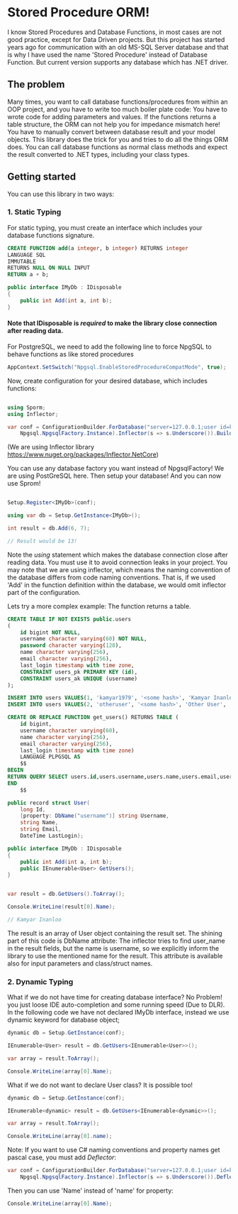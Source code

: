 # Stored Procedure ORM!

I know Stored Procedures and Database Functions, in most cases are not good practice, except for Data Driven projects. 
But this project has started years ago for communication with an old MS-SQL Server database and that is why I have used
the name 'Stored Procedure' instead of Database Function. But current version supports any database which has 
.NET driver.

## The problem
Many times, you want to call database functions/procedures from within an OOP project, and you have to write too much 
boiler plate code: You have to wrote code for adding parameters and values. If the functions returns a table structure, 
the ORM can not help you for impedance mismatch here! You have to manually convert between database result and your 
model objects. This library does the trick for you and tries to do all the things ORM does. You can call database 
functions as normal class methods and expect the result converted to .NET types, including your class types.

## Getting started

You can use this library in two ways: 

### 1. Static Typing

For static typing, you must create an interface which includes your database functions signature.

```sql
CREATE FUNCTION add(a integer, b integer) RETURNS integer
LANGUAGE SQL
IMMUTABLE
RETURNS NULL ON NULL INPUT
RETURN a + b;
```

```csharp
public interface IMyDb : IDisposable
{
    public int Add(int a, int b);
}
```

#### Note that IDisposable is _required_ to make the library close connection after reading data.

For PostgreSQL, we need to add the following line to force NpgSQL to behave functions as like stored procedures

```csharp
AppContext.SetSwitch("Npgsql.EnableStoredProcedureCompatMode", true);
```

Now, create configuration for your desired database, which includes functions:

```csharp

using Sporm;
using Inflector;

var conf = ConfigurationBuilder.ForDatabase("server=127.0.0.1;user id=kamyar;password=MySecretPassword;database=example",
    Npgsql.NpgsqlFactory.Instance).Inflector(s => s.Underscore()).Build();
```
(We are using Inflector library https://www.nuget.org/packages/Inflector.NetCore)

You can use any database factory you want instead of NpgsqlFactory! We are using PostGreSQL here. Then setup
your database! And you can now use Sprom!

```csharp

Setup.Register<IMyDb>(conf);

using var db = Setup.GetInstance<IMyDb>();

int result = db.Add(6, 7);

// Result would be 13!
```
Note the _using_ statement which makes the database connection close after reading data. You must use it to avoid connection
leaks in your project. You may note that we are using inflector, which means the naming convention of the database 
differs from code naming conventions. That is, if we used 'Add' in the function definition within the database, 
we would omit inflector part of the configuration.

Lets try a more complex example: The function returns a table.

```sql
CREATE TABLE IF NOT EXISTS public.users
(
    id bigint NOT NULL,
    username character varying(60) NOT NULL,
    password character varying(128),
    name character varying(256),
    email character varying(256),
    last_login timestamp with time zone,
    CONSTRAINT users_pk PRIMARY KEY (id),
    CONSTRAINT users_ak UNIQUE (username)
);

INSERT INTO users VALUES(1, 'kamyar1979', '<some hash>', 'Kamyar Inanloo', 'kamyar1979@gmail.com', CURRENT_DATE);
INSERT INTO users VALUES(2, 'otheruser', '<some hash>', 'Other User', 'someone@example.com', CURRENT_DATE);

CREATE OR REPLACE FUNCTION get_users() RETURNS TABLE (
	id bigint,
    username character varying(60),
    name character varying(256),
    email character varying(256),
    last_login timestamp with time zone)
	LANGUAGE PLPGSQL AS
	$$
BEGIN
RETURN QUERY SELECT users.id,users.username,users.name,users.email,users.last_login FROM users;
END
	$$
```

```csharp
public record struct User(
    long Id,
    [property: DbName("username")] string Username,
    string Name,
    string Email,
    DateTime LastLogin);
```

```csharp 
public interface IMyDb : IDisposable
{
    public int Add(int a, int b);
    public IEnumerable<User> GetUsers();
}

```

```csharp

var result = db.GetUsers().ToArray();

Console.WriteLine(result[0].Name);

// Kamyar Inanloo

```

The result is an array of User object containing the result set. The shining part of this code is DbName attribute: The
inflector tries to find user_name in the result fields, but the name is username, so we explicitly inform the library to
use the mentioned name for the result. This attribute is available also for input parameters and class/struct names.

### 2. Dynamic Typing

What if we do not have time for creating database interface? No Problem! you just loose IDE 
auto-completion and some running speed (Due to DLR). In the following code we have not declared IMyDb interface,
instead we use dynamic keyword for database object;

```csharp
dynamic db = Setup.GetInstance(conf);

IEnumerable<User> result = db.GetUsers<IEnumerable<User>>();

var array = result.ToArray(); 

Console.WriteLine(array[0].Name);
```

What if we do not want to declare User class? It is possible too!

```csharp
dynamic db = Setup.GetInstance(conf);

IEnumerable<dynamic> result = db.GetUsers<IEnumerable<dynamic>>();

var array = result.ToArray(); 

Console.WriteLine(array[0].name);
```

Note: If you want to use C# naming conventions and property names get pascal case, you must add _Deflector_:

```csharp
var conf = ConfigurationBuilder.ForDatabase("server=127.0.0.1;user id=kamyar;password=MySecretPassword;database=example",
    Npgsql.NpgsqlFactory.Instance).Inflector(s => s.Underscore()).Deflector(s => s.Pascalize()).Build();

```

Then you can use 'Name' instead of 'name' for property:

```csharp
Console.WriteLine(array[0].Name);
```


